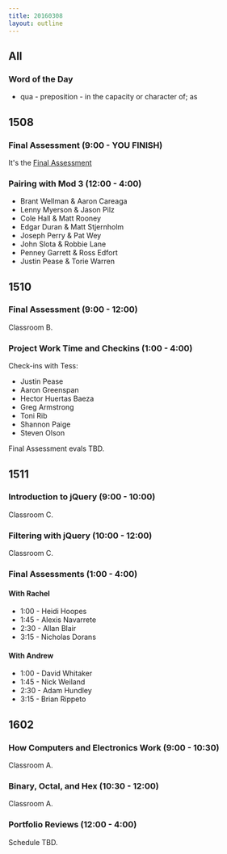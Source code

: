 ```yaml
---
title: 20160308
layout: outline
---
```


## All

### Word of the Day

* qua - preposition - in the capacity or character of; as


## 1508

### Final Assessment (9:00 - YOU FINISH)

It's the [Final Assessment](https://www.youtube.com/watch?v=9jK-NcRmVcw)

### Pairing with Mod 3 (12:00 - 4:00)

* Brant Wellman & Aaron Careaga
* Lenny Myerson & Jason Pilz
* Cole Hall & Matt Rooney
* Edgar Duran & Matt Stjernholm
* Joseph Perry & Pat Wey
* John Slota & Robbie Lane
* Penney Garrett & Ross Edfort
* Justin Pease & Torie Warren

## 1510

### Final Assessment (9:00 - 12:00)

Classroom B.

### Project Work Time and Checkins (1:00 - 4:00)

Check-ins with Tess:

* Justin Pease
* Aaron Greenspan
* Hector Huertas Baeza
* Greg Armstrong
* Toni Rib
* Shannon Paige
* Steven Olson

Final Assessment evals TBD.

## 1511

### Introduction to jQuery (9:00 - 10:00)

Classroom C.

### Filtering with jQuery (10:00 - 12:00)

Classroom C.

### Final Assessments (1:00 - 4:00)

#### With Rachel
* 1:00 - Heidi Hoopes
* 1:45 - Alexis Navarrete
* 2:30 - Allan Blair
* 3:15 - Nicholas Dorans

#### With Andrew
* 1:00 - David Whitaker
* 1:45 - Nick Weiland
* 2:30 - Adam Hundley
* 3:15 - Brian Rippeto


## 1602

### How Computers and Electronics Work (9:00 - 10:30)

Classroom A.

### Binary, Octal, and Hex (10:30 - 12:00)

Classroom A.

### Portfolio Reviews (12:00 - 4:00)

Schedule TBD.
